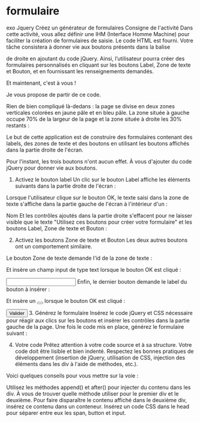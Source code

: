 # formulaire
exo Jquery
Créez un générateur de formulaires
Consigne de l'activité
Dans cette activité, vous allez définir une IHM (Interface Homme Machine) pour faciliter la création de formulaires de saisie. Le code HTML est fourni. Votre tâche consistera à donner vie aux boutons présents dans la balise <div> de droite en ajoutant du code jQuery. Ainsi, l’utilisateur pourra créer des formulaires personnalisés en cliquant sur les boutons Label, Zone de texte et Bouton, et en fournissant les renseignements demandés.

Et maintenant, c'est à vous !

Je vous propose de partir de ce code.

Rien de bien compliqué là-dedans : la page se divise en deux zones verticales colorées en jaune pâle et en bleu pâle. La zone située à gauche occupe 70% de la largeur de la page et la zone située à droite les 30% restants :



Le but de cette application est de construire des formulaires contenant des labels, des zones de texte et des boutons en utilisant les boutons affichés dans la partie droite de l'écran.

Pour l'instant, les trois boutons n'ont aucun effet. À vous d'ajouter du code jQuery pour donner vie aux boutons.

1. Activez le bouton label
Un clic sur le bouton Label affiche les éléments suivants dans la partie droite de l'écran :



Lorsque l'utilisateur clique sur le bouton OK, le texte saisi dans la zone de texte s'affiche dans la partie gauche de l'écran à l'intérieur d'un <span></span> :

<span>Nom</span>
Et les contrôles ajoutés dans la partie droite s'effacent pour ne laisser visible que le texte "Utilisez ces boutons pour créer votre formulaire" et les boutons Label, Zone de texte et Bouton :



2. Activez les boutons Zone de texte et Bouton
Les deux autres boutons ont un comportement similaire.

Le bouton Zone de texte demande l'id de la zone de texte :


Et insère un champ input de type text lorsque le bouton OK est cliqué :

<input id="nom" type="text">
Enfin, le dernier bouton demande le label du bouton à insérer :


Et insère un <button></button> lorsque le bouton OK est cliqué :

<button>Valider</button> 
3. Générez le formulaire
Insérez le code jQuery et CSS nécessaire pour réagir aux clics sur les boutons et insérer les contrôles dans la partie gauche de la page. Une fois le code mis en place, générez le formulaire suivant :



4. Votre code
Prêtez attention à votre code source et à sa structure. Votre code doit être lisible et bien indenté. Respectez les bonnes pratiques de développement (insertion de jQuery, utilisation de CSS, injection des éléments dans les div à l'aide de méthodes, etc.).

Voici quelques conseils pour vous mettre sur la voie :

Utilisez les méthodes append() et after() pour injecter du contenu dans les div. À vous de trouver quelle méthode utiliser pour le premier div et le deuxième.
Pour faire disparaître le contenu affiché dans le deuxième div, insérez ce contenu dans un conteneur.
Insérez un code CSS dans le head pour séparer entre eux les span, button et input.
